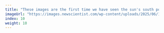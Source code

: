 ```yaml
---
title: "These images are the first time we have seen the sun's south pole"
imageUrl: "https://images.newscientist.com/wp-content/uploads/2025/06/10132941/SEI_254904806.jpg?width=788"
index: 10
weight: 10
---
```

